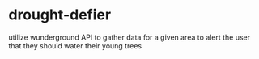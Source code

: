 # drought-defier
utilize wunderground API to gather data for a given area to alert the user that they should water their young trees
